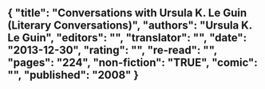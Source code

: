 {
 "title": "Conversations with Ursula K. Le Guin (Literary Conversations)",
 "authors": "Ursula K. Le Guin",
 "editors": "",
 "translator": "",
 "date": "2013-12-30",
 "rating": "",
 "re-read": "",
 "pages": "224",
 "non-fiction": "TRUE",
 "comic": "",
 "published": "2008"
}
---

